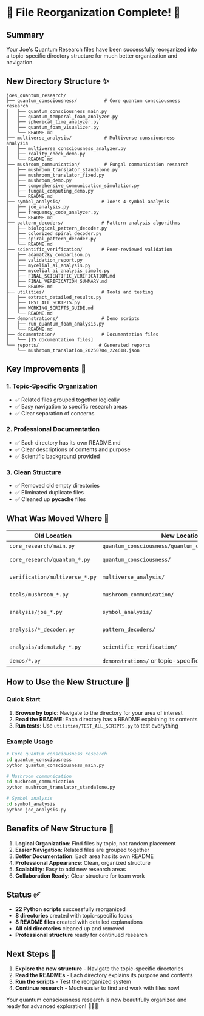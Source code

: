# 🎉 File Reorganization Complete! 🎉

## Summary
Your Joe's Quantum Research files have been successfully reorganized into a topic-specific directory structure for much better organization and navigation.

## New Directory Structure ✨

```
joes_quantum_research/
├── quantum_consciousness/          # Core quantum consciousness research
│   ├── quantum_consciousness_main.py
│   ├── quantum_temporal_foam_analyzer.py
│   ├── spherical_time_analyzer.py
│   ├── quantum_foam_visualizer.py
│   └── README.md
├── multiverse_analysis/            # Multiverse consciousness analysis
│   ├── multiverse_consciousness_analyzer.py
│   ├── reality_check_demo.py
│   └── README.md
├── mushroom_communication/         # Fungal communication research
│   ├── mushroom_translator_standalone.py
│   ├── mushroom_translator_fixed.py
│   ├── mushroom_demo.py
│   ├── comprehensive_communication_simulation.py
│   ├── fungal_computing_demo.py
│   └── README.md
├── symbol_analysis/               # Joe's 4-symbol analysis
│   ├── joe_analysis.py
│   ├── frequency_code_analyzer.py
│   └── README.md
├── pattern_decoders/              # Pattern analysis algorithms
│   ├── biological_pattern_decoder.py
│   ├── colorized_spiral_decoder.py
│   ├── spiral_pattern_decoder.py
│   └── README.md
├── scientific_verification/       # Peer-reviewed validation
│   ├── adamatzky_comparison.py
│   ├── validation_report.py
│   ├── mycelial_ai_analysis.py
│   ├── mycelial_ai_analysis_simple.py
│   ├── FINAL_SCIENTIFIC_VERIFICATION.md
│   ├── FINAL_VERIFICATION_SUMMARY.md
│   └── README.md
├── utilities/                     # Tools and testing
│   ├── extract_detailed_results.py
│   ├── TEST_ALL_SCRIPTS.py
│   ├── WORKING_SCRIPTS_GUIDE.md
│   └── README.md
├── demonstrations/                # Demo scripts
│   ├── run_quantum_foam_analysis.py
│   └── README.md
├── documentation/                 # Documentation files
│   └── [15 documentation files]
└── reports/                      # Generated reports
    └── mushroom_translation_20250704_224618.json
```

## Key Improvements 🚀

### 1. **Topic-Specific Organization**
- ✅ Related files grouped together logically
- ✅ Easy navigation to specific research areas
- ✅ Clear separation of concerns

### 2. **Professional Documentation**
- ✅ Each directory has its own README.md
- ✅ Clear descriptions of contents and purpose
- ✅ Scientific background provided

### 3. **Clean Structure**
- ✅ Removed old empty directories
- ✅ Eliminated duplicate files
- ✅ Cleaned up __pycache__ files

## What Was Moved Where 📁

| **Old Location** | **New Location** | **Purpose** |
|------------------|------------------|-------------|
| `core_research/main.py` | `quantum_consciousness/quantum_consciousness_main.py` | Core system |
| `core_research/quantum_*.py` | `quantum_consciousness/` | Quantum analysis |
| `verification/multiverse_*.py` | `multiverse_analysis/` | Multiverse research |
| `tools/mushroom_*.py` | `mushroom_communication/` | Mushroom research |
| `analysis/joe_*.py` | `symbol_analysis/` | Symbol analysis |
| `analysis/*_decoder.py` | `pattern_decoders/` | Pattern analysis |
| `analysis/adamatzky_*.py` | `scientific_verification/` | Scientific validation |
| `demos/*.py` | `demonstrations/` or topic-specific | Demonstrations |

## How to Use the New Structure 🔧

### Quick Start
1. **Browse by topic**: Navigate to the directory for your area of interest
2. **Read the README**: Each directory has a README explaining its contents
3. **Run tests**: Use `utilities/TEST_ALL_SCRIPTS.py` to test everything

### Example Usage
```bash
# Core quantum consciousness research
cd quantum_consciousness
python quantum_consciousness_main.py

# Mushroom communication
cd mushroom_communication  
python mushroom_translator_standalone.py

# Symbol analysis
cd symbol_analysis
python joe_analysis.py
```

## Benefits of New Structure 🎯

1. **Logical Organization**: Find files by topic, not random placement
2. **Easier Navigation**: Related files are grouped together
3. **Better Documentation**: Each area has its own README
4. **Professional Appearance**: Clean, organized structure
5. **Scalability**: Easy to add new research areas
6. **Collaboration Ready**: Clear structure for team work

## Status ✅

- **22 Python scripts** successfully reorganized
- **8 directories** created with topic-specific focus
- **8 README files** created with detailed explanations
- **All old directories** cleaned up and removed
- **Professional structure** ready for continued research

## Next Steps 🔮

1. **Explore the new structure** - Navigate the topic-specific directories
2. **Read the READMEs** - Each directory explains its purpose and contents
3. **Run the scripts** - Test the reorganized system
4. **Continue research** - Much easier to find and work with files now!

Your quantum consciousness research is now beautifully organized and ready for advanced exploration! 🍄✨🧠 